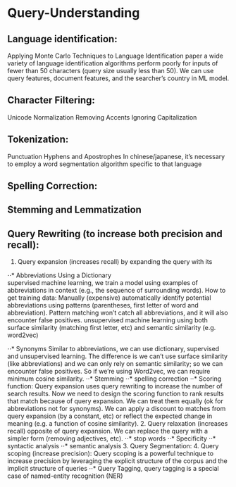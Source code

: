 # Query-Understanding

## Language identification:
Applying Monte Carlo Techniques to Language Identification paper a wide variety of language identification algorithms perform poorly for inputs of fewer than 50 characters (query size usually less than 50).
We can use query features, document features, and the searcher’s country in ML model. 
## Character Filtering:
Unicode Normalization
Removing Accents
Ignoring Capitalization
## Tokenization:
Punctuation
Hyphens and Apostrophes
In chinese/japanese, it’s necessary to employ a word segmentation algorithm specific to that language
## Spelling Correction:
## Stemming and Lemmatization
## Query Rewriting (to increase both precision and recall):
1. Query expansion (increases recall) by expanding the query with its

⋅⋅* Abbreviations
Using a Dictionary	
supervised machine learning, we train a model using examples of abbreviations in context (e.g., the sequence of surrounding words). How to get training data:
Manually (expensive)
automatically identify potential abbreviations using patterns (parentheses, first letter of word and abbreviation). Pattern matching won’t catch all abbreviations, and it will also encounter false positives.
unsupervised machine learning using both surface similarity (matching first letter, etc) and  semantic similarity (e.g. word2vec)

⋅⋅* Synonyms
Similar to abbreviations, we can use dictionary, supervised and unsupervised learning. The difference is we can’t use surface similarity (like abbreviations) and we can only rely on semantic similarity; so we can encounter false positives. So if we’re using Word2vec, we can require minimum cosine similarity.
⋅⋅* Stemming 
⋅⋅* spelling correction
⋅⋅* Scoring function: Query expansion uses query rewriting to increase the number of search results. Now we need to design the scoring function to rank results that match because of query expansion. 
We can treat them equally (ok for abbreviations not for synonyms). 
We can apply a discount to matches from query expansion (by a constant, etc) or reflect the expected change in meaning (e.g. a function of cosine similarity).
2. Query relaxation (increases recall) opposite of query expansion. We can replace the query with a simpler form (removing adjectives, etc).
⋅⋅* stop words
⋅⋅* Specificity
⋅⋅* syntactic analysis
⋅⋅* semantic analysis
3. Query Segmentation:
4. Query scoping (increase precision): Query scoping is a powerful technique to increase precision by leveraging the explicit structure of the corpus and the implicit structure of queries
⋅⋅* Query Tagging, query tagging is a special case of named-entity recognition (NER)

